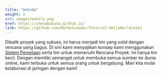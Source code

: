 ```yaml
---
title: "metoda"
weight: 2
src: images/mobile.png
href: https://chetabahana.github.io/
link: https://github.com/MarketLeader/Tutorial-HelloWorld/wiki
---
```


Dibalik proyek yang sukses, ini harus menjadi tim yang solid dengan rencana yang bagus. Di sini kami menyajikan konsep kami menggunakan [Sistem Pemetaan](https://chetabahana.github.io/threejs/) serta tim untuk memenuhi Rencana Proyek. Ini hanya tim kecil. Dengan memiliki semangat untuk membuka semua sumber ke dunia online, kami terbuka untuk semua orang untuk bergabung. Mari kita mulai kolaborasi di jaringan dengan kami!

